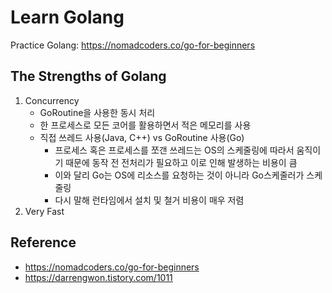 # Learn Golang
Practice Golang: https://nomadcoders.co/go-for-beginners

## The Strengths of Golang
1. Concurrency
    - GoRoutine을 사용한 동시 처리
    - 한 프로세스로 모든 코어를 활용하면서 적은 메모리를 사용
    - 직접 쓰레드 사용(Java, C++) vs GoRoutine 사용(Go)
        - 프로세스 혹은 프로세스를 쪼갠 쓰레드는 OS의 스케줄링에 따라서 움직이기 때문에 동작 전 전처리가 필요하고 이로 인해 발생하는 비용이 큼 
        - 이와 달리 Go는 OS에 리소스를 요청하는 것이 아니라 Go스케줄러가 스케줄링
        - 다시 말해 런타임에서 설치 및 철거 비용이 매우 저렴
2. Very Fast


## Reference
- https://nomadcoders.co/go-for-beginners
- https://darrengwon.tistory.com/1011